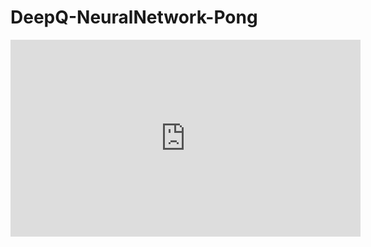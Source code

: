 # DeepQ-NeuralNetwork-Pong
<div align="center">

<iframe width="560" height="315"
src="https://www.youtube.com/embed/videoseries?list=J-lmPqTB6wU&t=3s"
frameborder="0" allow="autoplay; encrypted-media" allowfullscreen></iframe>
</div>
